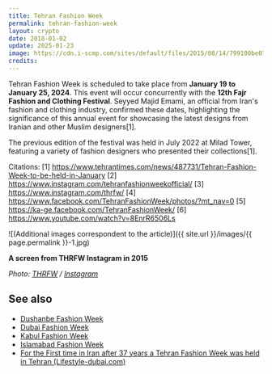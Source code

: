 ```yaml
---
title: Tehran Fashion Week
permalink: tehran-fashion-week
layout: crypto
date: 2018-01-02
update: 2025-01-23
image: https://cdn.i-scmp.com/sites/default/files/2015/08/14/799100be07a09b6a0a4e1bf4e5c953ec.jpg
credits:
---
```


Tehran Fashion Week is scheduled to take place from **January 19 to January 25, 2024**. This event will occur concurrently with the **12th Fajr Fashion and Clothing Festival**. Seyyed Majid Emami, an official from Iran's fashion and clothing industry, confirmed these dates, highlighting the significance of this annual event for showcasing the latest designs from Iranian and other Muslim designers[1].

The previous edition of the festival was held in July 2022 at Milad Tower, featuring a variety of fashion designers who presented their collections[1].

Citations:
[1] https://www.tehrantimes.com/news/487731/Tehran-Fashion-Week-to-be-held-in-January
[2] https://www.instagram.com/tehranfashionweekofficial/
[3] https://www.instagram.com/thrfw/
[4] https://www.facebook.com/TehranFashionWeek/photos/?mt_nav=0
[5] https://ka-ge.facebook.com/TehranFashionWeek/
[6] https://www.youtube.com/watch?v=8EnrR6506Ls

![(Additional images correspondent to the article)]({{ site.url }}/images/{{ page.permalink }}-1.jpg)

**A screen from THRFW Instagram in 2015**

*Photo: [THRFW](index) / [Instagram](index)*

## See also

+ [Dushanbe Fashion Week](index)
+ [Dubai Fashion Week](index)
+ [Kabul Fashion Week](index)
+ [Islamabad Fashion Week](index)
+ [For the First time in Iran after 37 years a Tehran Fashion Week was held in Tehran (Lifestyle-dubai.com)](http://lifestyle-dubai.com/blog/nina/?p=4232)
